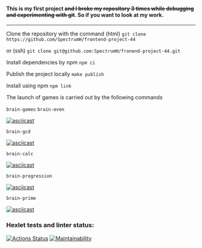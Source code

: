 #### This is my first project ~~and I broke my repository 3 times while debugging and experimenting with git~~. So if you want to look at my work.

---

Clone the repository with the command
(html)
`git clone https://github.com/SpectrumH/frontend-project-44`

or (ssh)
`git clone git@github.com:SpectrumH/fronend-project-44.git`

Install dependencies by npm
`npm ci`

Publish the project locally
`make publish`

Install using npm
`npm link`

The launch of games is carried out by the following commands

`brain-games`
`brain-even`

[![asciicast](https://asciinema.org/a/609870.svg)](https://asciinema.org/a/609870)

`brain-gcd`

[![asciicast](https://asciinema.org/a/610015.svg)](https://asciinema.org/a/610015)

`brain-calc`

[![asciicast](https://asciinema.org/a/609992.svg)](https://asciinema.org/a/609992)

`brain-progression`

[![asciicast](https://asciinema.org/a/610057.svg)](https://asciinema.org/a/610057)

`brain-prime`

[![asciicast](https://asciinema.org/a/610122.svg)](https://asciinema.org/a/610122)

### Hexlet tests and linter status:
[![Actions Status](https://github.com/SpectrumH/frontend-project-44/workflows/hexlet-check/badge.svg)](https://github.com/SpectrumH/frontend-project-44/actions)
[![Maintainability](https://api.codeclimate.com/v1/badges/883a0caf8e21ec3b3553/maintainability)](https://codeclimate.com/github/SpectrumH/frontend-project-44/maintainability)
